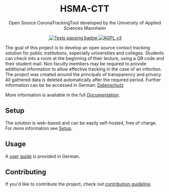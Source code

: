 <h1 align="center">
    HSMA-CTT
</h1>

<p align="center">
  Open Source CoronaTrackingTool developed by the University of Applied Sciences Mannheim
</p>

<p align="center">
  <a href="https://github.com/informatik-mannheim/HSMA-CTT/issues" title="Open Issues">
    <img alt="" src="https://img.shields.io/github/issues/informatik-mannheim/HSMA-CTT">
  </a>
  <a href="https://github.com/informatik-mannheim/HSMA-CTT/actions/workflows/maven-tests.yml">
    <img alt="Tests passing badge" src="https://github.com/informatik-mannheim/HSMA-CTT/actions/workflows/maven-tests.yml/badge.svg">
  </a>
  <a href="./LICENSE" title="License">
    <img alt="AGPL v3" src="https://img.shields.io/badge/License-AGPL%20v3-blue.svg">
  </a>
</p>

The goal of this project is to develop an open source contact tracking solution for public institutions, especially universities and colleges. Students can check into a room at the beginning of their lecture, using a QR code and their student mail. Non faculty members may be required to provide additional information to allow effective tracking in the case of an infection. The project was created around the principals of transparency and privacy. All gathered data is deleted automatically after the required period. Further information can be be accessed in German: [Datenschutz](https://ctt.hs-mannheim.de/datenschutz)

More information is available in the full [Documentation](documentation.md).

## Setup

The solution is web-based and can be easily self-hosted, free of charge. For more information see [Setup](setup.md).

## Usage

A [user guide](https://ctt.hs-mannheim.de/howToQr) is provided in German.

## Contributing

If you'd like to contribute the project, check out [contribution guideline](CONTRIBUTING.md).


